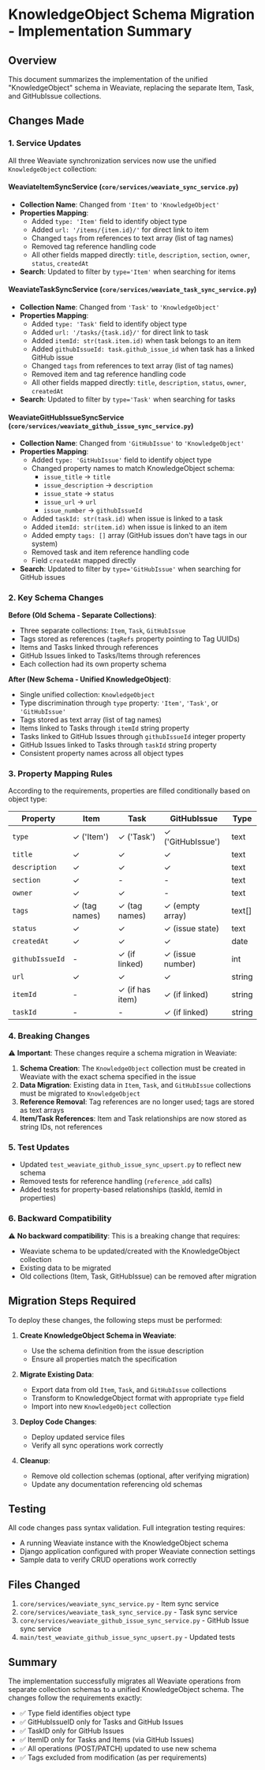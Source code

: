 # KnowledgeObject Schema Migration - Implementation Summary

## Overview

This document summarizes the implementation of the unified "KnowledgeObject" schema in Weaviate, replacing the separate Item, Task, and GitHubIssue collections.

## Changes Made

### 1. Service Updates

All three Weaviate synchronization services now use the unified `KnowledgeObject` collection:

#### WeaviateItemSyncService (`core/services/weaviate_sync_service.py`)
- **Collection Name**: Changed from `'Item'` to `'KnowledgeObject'`
- **Properties Mapping**:
  - Added `type: 'Item'` field to identify object type
  - Added `url: '/items/{item.id}/'` for direct link to item
  - Changed `tags` from references to text array (list of tag names)
  - Removed tag reference handling code
  - All other fields mapped directly: `title`, `description`, `section`, `owner`, `status`, `createdAt`
- **Search**: Updated to filter by `type='Item'` when searching for items

#### WeaviateTaskSyncService (`core/services/weaviate_task_sync_service.py`)
- **Collection Name**: Changed from `'Task'` to `'KnowledgeObject'`
- **Properties Mapping**:
  - Added `type: 'Task'` field to identify object type
  - Added `url: '/tasks/{task.id}/'` for direct link to task
  - Added `itemId: str(task.item.id)` when task belongs to an item
  - Added `githubIssueId: task.github_issue_id` when task has a linked GitHub issue
  - Changed `tags` from references to text array (list of tag names)
  - Removed item and tag reference handling code
  - All other fields mapped directly: `title`, `description`, `status`, `owner`, `createdAt`
- **Search**: Updated to filter by `type='Task'` when searching for tasks

#### WeaviateGitHubIssueSyncService (`core/services/weaviate_github_issue_sync_service.py`)
- **Collection Name**: Changed from `'GitHubIssue'` to `'KnowledgeObject'`
- **Properties Mapping**:
  - Added `type: 'GitHubIssue'` field to identify object type
  - Changed property names to match KnowledgeObject schema:
    - `issue_title` → `title`
    - `issue_description` → `description`
    - `issue_state` → `status`
    - `issue_url` → `url`
    - `issue_number` → `githubIssueId`
  - Added `taskId: str(task.id)` when issue is linked to a task
  - Added `itemId: str(item.id)` when issue is linked to an item
  - Added empty `tags: []` array (GitHub issues don't have tags in our system)
  - Removed task and item reference handling code
  - Field `createdAt` mapped directly
- **Search**: Updated to filter by `type='GitHubIssue'` when searching for GitHub issues

### 2. Key Schema Changes

**Before (Old Schema - Separate Collections)**:
- Three separate collections: `Item`, `Task`, `GitHubIssue`
- Tags stored as references (`tagRefs` property pointing to Tag UUIDs)
- Items and Tasks linked through references
- GitHub Issues linked to Tasks/Items through references
- Each collection had its own property schema

**After (New Schema - Unified KnowledgeObject)**:
- Single unified collection: `KnowledgeObject`
- Type discrimination through `type` property: `'Item'`, `'Task'`, or `'GitHubIssue'`
- Tags stored as text array (list of tag names)
- Items linked to Tasks through `itemId` string property
- Tasks linked to GitHub Issues through `githubIssueId` integer property
- GitHub Issues linked to Tasks through `taskId` string property
- Consistent property names across all object types

### 3. Property Mapping Rules

According to the requirements, properties are filled conditionally based on object type:

| Property | Item | Task | GitHubIssue | Type |
|----------|------|------|-------------|------|
| `type` | ✓ ('Item') | ✓ ('Task') | ✓ ('GitHubIssue') | text |
| `title` | ✓ | ✓ | ✓ | text |
| `description` | ✓ | ✓ | ✓ | text |
| `section` | ✓ | - | - | text |
| `owner` | ✓ | ✓ | - | text |
| `tags` | ✓ (tag names) | ✓ (tag names) | ✓ (empty array) | text[] |
| `status` | ✓ | ✓ | ✓ (issue state) | text |
| `createdAt` | ✓ | ✓ | ✓ | date |
| `githubIssueId` | - | ✓ (if linked) | ✓ (issue number) | int |
| `url` | ✓ | ✓ | ✓ | string |
| `itemId` | - | ✓ (if has item) | ✓ (if linked) | string |
| `taskId` | - | - | ✓ (if linked) | string |

### 4. Breaking Changes

⚠️ **Important**: These changes require a schema migration in Weaviate:

1. **Schema Creation**: The `KnowledgeObject` collection must be created in Weaviate with the exact schema specified in the issue
2. **Data Migration**: Existing data in `Item`, `Task`, and `GitHubIssue` collections must be migrated to `KnowledgeObject`
3. **Reference Removal**: Tag references are no longer used; tags are stored as text arrays
4. **Item/Task References**: Item and Task relationships are now stored as string IDs, not references

### 5. Test Updates

- Updated `test_weaviate_github_issue_sync_upsert.py` to reflect new schema
- Removed tests for reference handling (`reference_add` calls)
- Added tests for property-based relationships (taskId, itemId in properties)

### 6. Backward Compatibility

⚠️ **No backward compatibility**: This is a breaking change that requires:
- Weaviate schema to be updated/created with the KnowledgeObject collection
- Existing data to be migrated
- Old collections (Item, Task, GitHubIssue) can be removed after migration

## Migration Steps Required

To deploy these changes, the following steps must be performed:

1. **Create KnowledgeObject Schema in Weaviate**:
   - Use the schema definition from the issue description
   - Ensure all properties match the specification

2. **Migrate Existing Data**:
   - Export data from old `Item`, `Task`, and `GitHubIssue` collections
   - Transform to KnowledgeObject format with appropriate `type` field
   - Import into new `KnowledgeObject` collection

3. **Deploy Code Changes**:
   - Deploy updated service files
   - Verify all sync operations work correctly

4. **Cleanup**:
   - Remove old collection schemas (optional, after verifying migration)
   - Update any documentation referencing old schemas

## Testing

All code changes pass syntax validation. Full integration testing requires:
- A running Weaviate instance with the KnowledgeObject schema
- Django application configured with proper Weaviate connection settings
- Sample data to verify CRUD operations work correctly

## Files Changed

1. `core/services/weaviate_sync_service.py` - Item sync service
2. `core/services/weaviate_task_sync_service.py` - Task sync service
3. `core/services/weaviate_github_issue_sync_service.py` - GitHub Issue sync service
4. `main/test_weaviate_github_issue_sync_upsert.py` - Updated tests

## Summary

The implementation successfully migrates all Weaviate operations from separate collection schemas to a unified KnowledgeObject schema. The changes follow the requirements exactly:
- ✅ Type field identifies object type
- ✅ GitHubIssueID only for Tasks and GitHub Issues
- ✅ TaskID only for GitHub Issues
- ✅ ItemID only for Tasks and Items (via GitHub Issues)
- ✅ All operations (POST/PATCH) updated to use new schema
- ✅ Tags excluded from modification (as per requirements)
